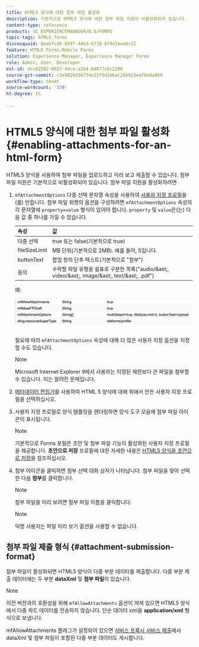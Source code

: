 ```yaml
---
title: HTML5 양식에 대한 첨부 파일 활성화
description: 기본적으로 HTML5 양식에 대한 첨부 파일 지원이 비활성화되어 있습니다.
content-type: reference
products: SG_EXPERIENCEMANAGER/6.5/FORMS
topic-tags: hTML5_forms
discoiquuid: 8eebfcd6-0597-44ed-b718-bf9a1baa6c12
feature: HTML5 Forms,Mobile Forms
solution: Experience Manager, Experience Manager Forms
role: Admin, User, Developer
exl-id: dcc82582-0637-44ce-a2b4-68077cbc2200
source-git-commit: c3e9029236734e22f5d266ac26b923eafbe0a459
workflow-type: tm+mt
source-wordcount: '339'
ht-degree: 1%

---
```


# HTML5 양식에 대한 첨부 파일 활성화 {#enabling-attachments-for-an-html-form}

HTML5 양식을 사용하여 첨부 파일을 업로드하고 미리 보고 제출할 수 있습니다. 첨부 파일 지원은 기본적으로 비활성화되어 있습니다. 첨부 파일 지원을 활성화하려면

1. `mfAttachmentOptions` 다중 선택 문자열 속성을 사용하여 [사용자 지정 프로필](/help/forms/using/custom-profile.md)을(를) 만듭니다. 첨부 파일 위젯의 옵션을 구성하려면 `mfAttachmentOptions` 속성의 각 문자열에 `property=value` 형식이 있어야 합니다. `property` 및 `value`은(는) 다음 값 중 하나를 가질 수 있습니다.

   | 속성 | 값 |
   |--- |---|
   | 다중 선택 | true 또는 false(기본적으로 true) |
   | fileSizeLimit | MB 단위(기본적으로 2MB). 예를 들어, 5입니다. |
   | buttonText | 팝업 창의 단추 텍스트(기본적으로 &quot;첨부&quot;) |
   | 동의 | 수락할 파일 유형을 쉼표로 구분한 목록(&quot;audio/&amp;ast;, video/&amp;ast;, image/&amp;ast;, text/&amp;ast;, .pdf&quot;) |

   예:

   ![옵션 구성](assets/mfAttachmentOptions.png)

   필요에 따라 `mfAttachmentOptions` 속성에 대해 더 많은 사용자 지정 옵션을 지정할 수도 있습니다.

   >[!NOTE]
   >
   >Microsoft Internet Explorer 9에서 사용자는 지정된 제한보다 큰 파일을 첨부할 수 있습니다. 이는 알려진 문제입니다.

1. [메타데이터 편집기](/help/forms/using/manage-form-metadata.md)를 사용하여 HTML 5 양식에 대해 위에서 만든 사용자 지정 프로필을 선택하십시오.
1. 사용자 지정 프로필로 양식 템플릿을 렌더링하면 양식 도구 모음에 첨부 파일 아이콘이 표시됩니다.

   >[!NOTE]
   >
   >기본적으로 Forms 포털은 초안 및 첨부 파일 기능이 활성화된 사용자 지정 프로필을 제공합니다. **초안으로 저장** 프로필에 대한 자세한 내용은 [HTML5 양식을 초안으로 저장](/help/forms/using/saving-html5-form-draft.md)을 참조하십시오.

1. 첨부 아이콘을 클릭하면 첨부 선택 대화 상자가 나타납니다. 첨부 파일을 찾아 선택한 다음 **첨부**&#x200B;를 클릭합니다.

   >[!NOTE]
   >
   >첨부 파일을 미리 보려면 첨부 파일 이름을 클릭합니다.

   >[!NOTE]
   >
   >익명 사용자는 파일 미리 보기 옵션을 사용할 수 없습니다.

## 첨부 파일 제출 형식 {#attachment-submission-format}

첨부 파일이 활성화되면 HTML5 양식이 다중 부분 데이터를 제출합니다. 다중 부분 제출 데이터에는 두 부분 **dataXml** 및 **첨부 파일**&#x200B;이 있습니다.

>[!NOTE]
>
>이전 버전과의 호환성을 위해 `mfAllowAttachments` 옵션이 꺼져 있으면 HTML5 양식에서 다중 파트 데이터를 전송하지 않습니다. 단순 데이터 xml을 **application/xml** 형식으로 보냅니다.

mfAllowAttachments 플래그가 설정되어 있으면 [서비스 프록시 서비스 제출](/help/forms/using/service-proxy.md)에서 dataXml 및 첨부 파일이 포함된 다중 부분 데이터도 게시합니다.
